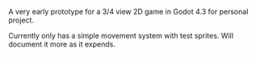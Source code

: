 A very early prototype for a 3/4 view 2D game in Godot 4.3 for personal project.


Currently only has a simple movement system with test sprites.
Will document it more as it expends.
